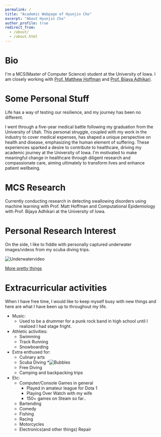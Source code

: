 ```yaml
---
permalink: /
title: "Academic Webpage of Hyunjin Cho"
excerpt: "About Hyunjin Cho"
author_profile: true
redirect_from: 
  - /about/
  - /about.html
---
```


Bio
======
I'm a MCS(Master of Computer Science) student at the University of Iowa. I am closely working with [Prof. Matthew Hoffman](https://uihc.org/providers/matthew-hoffman) and [Prof. Bijaya Adhikari](https://cs.uiowa.edu/people/bijaya-adhikari).

Some Personal Stuff
======
Life has a way of testing our resilience, and my journey has been no different. 

I went through a five-year medical battle following my graduation from the University of Utah. This personal struggle, coupled with my work in the industry to cover medical expenses, has shaped a unique perspective on health and disease, emphasizing the human element of suffering. These experiences sparked a desire to contribute to healthcare, driving my academic journey at the University of Iowa. I'm motivated to make meaningful change in healthcare through diligent research and compassionate care, aiming ultimately to transform lives and enhance patient wellbeing.


MCS Research
======
Currently conducting research in detecting swallowing disorders using machine learning with Prof. Matt Hoffman and Computational Epidemiology with Prof. Bijaya Adhikari at the University of Iowa.

Personal Research Interest
======
On the side, I like to fiddle with personally captured underwater images/videos from my scuba diving trips.

<!-- ![Underwatervideo](http://UIowaJinCho.github.io/files/videos/Underwater.mp4) -->
![Underwatervideo](http://UIowaJinCho.github.io/images/underwater.gif)


[More pretty things](https://www.linkedin.com/posts/ipdiss_gopro-diveroid-underwatercamera-activity-6912387474770075648-sKWI?utm_source=share&utm_medium=member_desktop)


Extracurricular activities
======
When I have free time, I would like to keep myself busy with new things and here are what I have been up to throughout my life.

* Music:
  * Used to be a drummer for a punk rock band in high school until I realized I had stage fright.
* Athletic activities:
  * Swimming 
  * Track Running 
  * Snowboarding
* Extra enthused for:
  * Culinary arts
  * Scuba Diving
  *![Bubbles](http://UIowaJinCho.github.io/images/bubbles.gif)
  * Free Diving
  * Camping and backpacking trips
* Etc:
  * Computer/Console Games in general
    * Played in amateur league for Dota 1
    * Playing Over Watch with my wife
    * 150+ games on Steam so far..
  * Bartending
  * Comedy
  * Fishing
  * Racing
  * Motorcycles
  * Electronics(and other things) Repair